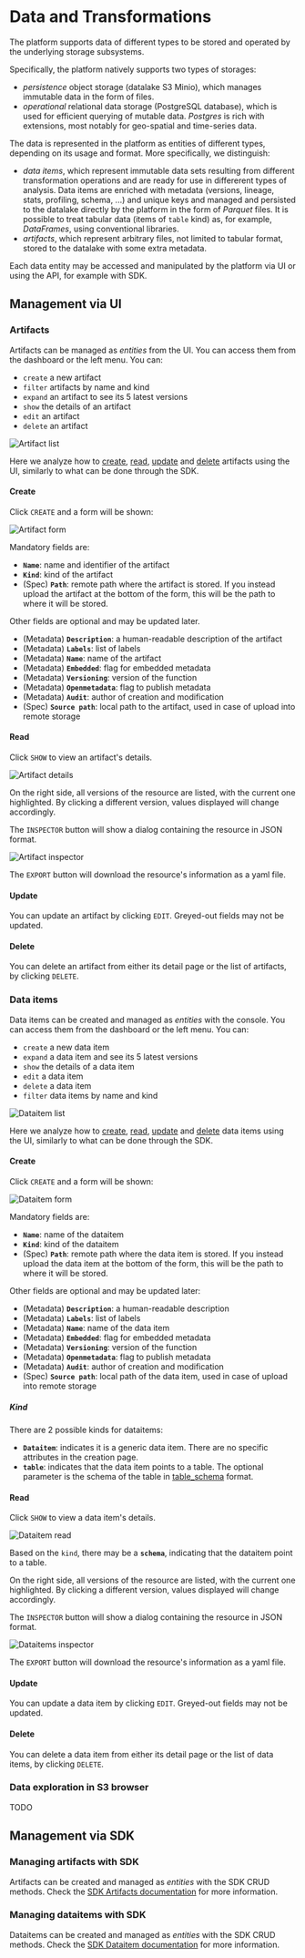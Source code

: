 # Data and Transformations

The platform supports data of different types to be stored and operated by the underlying storage subsystems.

Specifically, the platform natively supports two types of storages:

- *persistence* object storage (datalake S3 Minio), which manages immutable data in the form of files.
- *operational* relational data storage (PostgreSQL database), which is used for efficient querying of mutable data. *Postgres* is rich with extensions, most notably for geo-spatial and time-series data.

The data is represented in the platform as entities of different types, depending on its usage and format. More specifically, we distinguish:

- *data items*, which represent immutable data sets resulting from different transformation operations and are ready for use in differerent types of analysis. Data items are enriched with metadata (versions, lineage, stats, profiling, schema, ...) and unique keys and managed and persisted to the datalake directly by the platform in the form of *Parquet* files. It is possible to treat tabular data (items of ``table`` kind) as, for example, *DataFrames*, using conventional libraries.
- *artifacts*, which represent arbitrary files, not limited to tabular format, stored to the datalake with some extra metadata.

Each data entity may be accessed and manipulated by the platform via UI or using the API, for example with SDK.

## Management via UI

### Artifacts

Artifacts can be managed as *entities* from the UI. You can access them from the dashboard or the left menu. You can:

- `create` a new artifact
- `filter` artifacts by name and kind
- `expand` an artifact to see its 5 latest versions
- `show` the details of an artifact
- `edit` an artifact
- `delete` an artifact

![Artifact list](../images/console/artifacts-list.png)

Here we analyze how to [create](#create), [read](#read), [update](#update) and [delete](#delete) artifacts using the UI, similarly to what can be done through the SDK.

#### Create

Click `CREATE` and a form will be shown:

![Artifact form](../images/console/artifacts-form.png)

Mandatory fields are:

- **`Name`**: name and identifier of the artifact
- **`Kind`**: kind of the artifact
- (Spec) **`Path`**: remote path where the artifact is stored. If you instead upload the artifact at the bottom of the form, this will be the path to where it will be stored.

Other fields are optional and may be updated later.

- (Metadata) **`Description`**: a human-readable description of the artifact
- (Metadata) **`Labels`**: list of labels
- (Metadata) **`Name`**: name of the artifact
- (Metadata) **`Embedded`**: flag for embedded metadata
- (Metadata) **`Versioning`**: version of the function
- (Metadata) **`Openmetadata`**: flag to publish metadata
- (Metadata) **`Audit`**: author of creation and modification
- (Spec) **`Source path`**: local path to the artifact, used in case of upload into remote storage

#### Read

Click `SHOW` to view an artifact's details.

![Artifact details](../images/console/artifact-read.png)

On the right side, all versions of the resource are listed, with the current one highlighted. By clicking a different version, values displayed will change accordingly.

The `INSPECTOR` button will show a dialog containing the resource in JSON format.

![Artifact inspector](../images/console/artifact-inspector.png)

The `EXPORT` button will download the resource's information as a yaml file.

#### Update

You can update an artifact by clicking `EDIT`. Greyed-out fields may not be updated.

#### Delete

You can delete an artifact from either its detail page or the list of artifacts, by clicking `DELETE`.

### Data items

Data items can be created and managed as *entities* with the console. You can access them from the dashboard or the left menu. You can:

- `create` a new data item
- `expand` a data item and see its 5 latest versions
- `show` the details of a data item
- `edit` a data item
- `delete` a data item
- `filter` data items by name and kind

![Dataitem list](../images/console/dataitems-list.png)

Here we analyze how to [create](#create_1), [read](#read_1), [update](#update_1) and [delete](#delete_1) data items using the UI, similarly to what can be done through the SDK.

#### Create

Click `CREATE` and a form will be shown:

![Dataitem form](../images/console/dataitems-form.png)

Mandatory fields are:

- **`Name`**: name of the dataitem
- **`Kind`**: kind of the dataitem
- (Spec) **`Path`**: remote path where the data item is stored. If you instead upload the data item at the bottom of the form, this will be the path to where it will be stored.

Other fields are optional and may be updated later:

- (Metadata) **`Description`**: a human-readable description
- (Metadata) **`Labels`**: list of labels
- (Metadata) **`Name`**: name of the data item
- (Metadata) **`Embedded`**: flag for embedded metadata
- (Metadata) **`Versioning`**: version of the function
- (Metadata) **`Openmetadata`**: flag to publish metadata
- (Metadata) **`Audit`**: author of creation and modification
- (Spec) **`Source path`**: local path of the data item, used in case of upload into remote storage

##### Kind

There are 2 possible kinds for dataitems:

- **`Dataitem`**: indicates it is a generic data item. There are no specific attributes in the creation page.
- **`table`**: indicates that the data item points to a table. The optional parameter is the schema of the table in [table_schema](https://specs.frictionlessdata.io/table-schema/) format.

#### Read

Click `SHOW` to view a data item's details.

![Dataitem read](../images/console/dataitems-read.png)

Based on the `kind`, there may be a **`schema`**, indicating that the dataitem point to a table.

On the right side, all versions of the resource are listed, with the current one highlighted. By clicking a different version, values displayed will change accordingly.

The `INSPECTOR` button will show a dialog containing the resource in JSON format.

![Dataitems inspector](../images/console/dataitems-inspector.png)

The `EXPORT` button will download the resource's information as a yaml file.

#### Update

You can update a data item by clicking `EDIT`. Greyed-out fields may not be updated.

#### Delete

You can delete a data item from either its detail page or the list of data items, by clicking `DELETE`.

### Data exploration in S3 browser
TODO

## Management via SDK

### Managing artifacts with SDK

Artifacts can be created and managed as *entities* with the SDK CRUD methods.
Check the [SDK Artifacts documentation](https://scc-digitalhub.github.io/sdk-docs/objects/artifact/entity/) for more information.


### Managing dataitems with SDK

Dataitems can be created and managed as *entities* with the SDK CRUD methods.
Check the [SDK Dataitem documentation](https://scc-digitalhub.github.io/sdk-docs/objects/dataitem/entity/) for more information.
